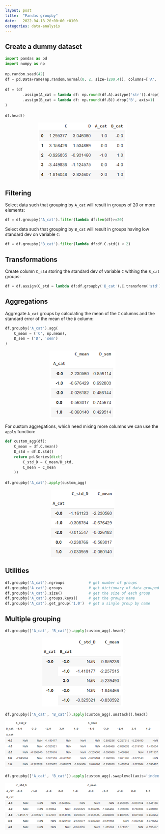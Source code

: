 ```yaml
---
layout: post
title:  "Pandas groupby"
date:   2022-04-18 20:00:00 +0100
categories: data-analysis
---
```


## Create a dummy dataset
```python
import pandas as pd
import numpy as np

np.random.seed(42)
df = pd.DataFrame(np.random.normal(0, 2, size=(200,4)), columns=['A', 'B', 'C', 'D'])

df = (df
        .assign(A_cat = lambda df: np.round(df.A).astype('str')).drop('A', axis=1)
        .assign(B_cat = lambda df: np.round(df.B)).drop('B', axis=1)
)

df.head()
```
<p style="text-align:center;"><img src="/asset/images/pandas/groupby_dummy.PNG" alt="dummy dataset" hight="300"></p>

## Filtering
Select data such that grouping by `A_cat` will result in groups of 20 or more elements:
```python
df = df.groupby('A_cat').filter(lambda df:len(df)>=20)
```

Select data such that grouping by `B_cat` will result in groups having low standard dev on variable `C`:
```python
df = df.groupby('B_cat').filter(lambda df:df.C.std() < 2)
```

## Transformations
Create column `C_std` storing the standard dev of variable `C` withing the `B_cat` groups:
```python
df = df.assign(C_std = lambda df:df.groupby('B_cat').C.transform('std'))
```


## Aggregations
Aggregate `A_cat` groups by calculating the mean of the `C` columns and the standard error of the mean of the `D` column:
```python
df.groupby('A_cat').agg(
    C_mean = ('C', np.mean),
    D_sem = ('D', 'sem')
)
```
<p style="text-align:center;"><img src="/asset/images/pandas/groupby_agg.PNG" alt="agg" hight="300"></p>

For custom aggregations, which need mixing more columns we can use the `apply` function:
```python
def custom_agg(df):
    C_mean = df.C.mean()
    D_std = df.D.std()
    return pd.Series(dict(
        C_std_D = C_mean/D_std,
        C_mean = C_mean
    ))

df.groupby('A_cat').apply(custom_agg)
```
<p style="text-align:center;"><img src="/asset/images/pandas/groupby_apply.PNG" alt="apply" hight="300"></p>

## Utilities
```python
df.groupby('A_cat').ngroups           # get number of groups
df.groupby('A_cat').groups            # get dictionary of data grouped
df.groupby('A_cat').size()            # get the size of each group
df.groupby('A_cat').groups.keys()     # get the groups name
df.groupby('A_cat').get_group('1.0')  # get a single group by name
```

## Multiple grouping
```python
df.groupby(['A_cat', 'B_cat']).apply(custom_agg).head()
```

<p style="text-align:center;"><img src="/asset/images/pandas/groupby_double.PNG" alt="apply" hight="400"></p>

```python
df.groupby(['A_cat', 'B_cat']).apply(custom_agg).unstack().head()
```

<p style="text-align:center;"><img src="/asset/images/pandas/groupby_unstack.PNG" alt="apply" width="800"></p>

```python
df.groupby(['A_cat', 'B_cat']).apply(custom_agg).swaplevel(axis='index').unstack().head()
```

<p style="text-align:center;"><img src="/asset/images/pandas/groupby_swap_unstack.PNG" alt="apply" width="800"></p>
